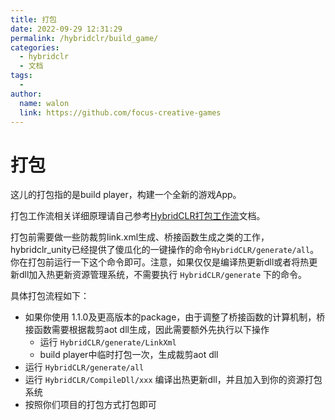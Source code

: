 ```yaml
---
title: 打包
date: 2022-09-29 12:31:29
permalink: /hybridclr/build_game/
categories:
  - hybridclr
  - 文档
tags:
  - 
author: 
  name: walon
  link: https://github.com/focus-creative-games
---
```


# 打包

这儿的打包指的是build player，构建一个全新的游戏App。

打包工作流相关详细原理请自己参考[HybridCLR打包工作流](/hybridclr/build_pipeline/)文档。

打包前需要做一些防裁剪link.xml生成、桥接函数生成之类的工作，hybridclr_unity已经提供了傻瓜化的一键操作的命令`HybridCLR/generate/all`。
你在打包前运行一下这个命令即可。注意，如果仅仅是编译热更新dll或者将热更新dll加入热更新资源管理系统，不需要执行 `HybridCLR/generate`
下的命令。

具体打包流程如下：

- 如果你使用 1.1.0及更高版本的package，由于调整了桥接函数的计算机制，桥接函数需要根据裁剪aot dll生成，因此需要额外先执行以下操作
  - 运行 `HybridCLR/generate/LinkXml`
  - build player中临时打包一次，生成裁剪aot dll
- 运行 `HybridCLR/generate/all`
- 运行 `HybridCLR/CompileDll/xxx` 编译出热更新dll，并且加入到你的资源打包系统
- 按照你们项目的打包方式打包即可
